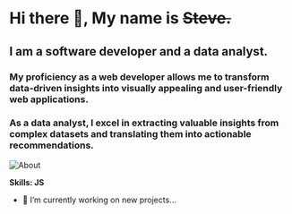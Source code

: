 # Hi there 👋, My name is ~~Steve.~~
## I am a software developer and a data analyst.


### My proficiency as a web developer allows me to transform data-driven insights into visually appealing and user-friendly web applications.
### As a data analyst, I excel in extracting valuable insights from complex datasets and translating them into actionable recommendations.

![About](https://github.com/Muanester/muanester/assets/117966580/48f1078b-3d86-400c-a707-9aa743fd817b)



**Skills: JS**

- 🔭 I’m currently working on new projects... 


